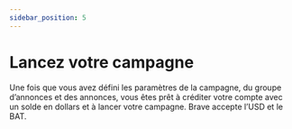 ```yaml
---
sidebar_position: 5
---
```


# Lancez votre campagne

Une fois que vous avez défini les paramètres de la campagne, du groupe d’annonces et des annonces, vous êtes prêt à créditer votre compte avec un solde en dollars et à lancer votre campagne. Brave accepte l’USD et le BAT.
